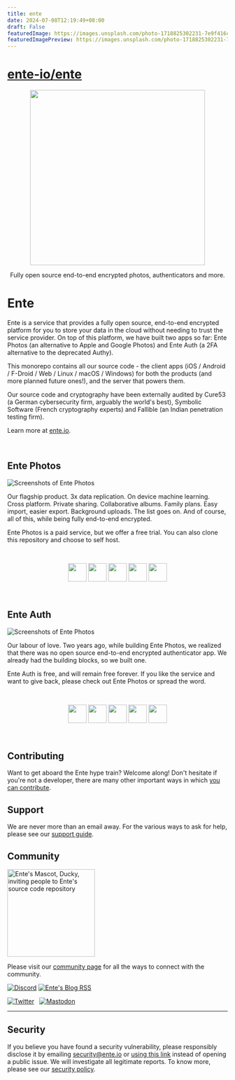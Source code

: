```yaml
---
title: ente
date: 2024-07-08T12:19:49+08:00
draft: False
featuredImage: https://images.unsplash.com/photo-1718825302231-7e9f416c312a?ixid=M3w0NjAwMjJ8MHwxfHJhbmRvbXx8fHx8fHx8fDE3MjA0MTIzMDJ8&ixlib=rb-4.0.3
featuredImagePreview: https://images.unsplash.com/photo-1718825302231-7e9f416c312a?ixid=M3w0NjAwMjJ8MHwxfHJhbmRvbXx8fHx8fHx8fDE3MjA0MTIzMDJ8&ixlib=rb-4.0.3
---
```


# [ente-io/ente](https://github.com/ente-io/ente)

<div align="center">

<img src=".github/assets/ente-rocketship.png" width="400"/>

Fully open source end-to-end encrypted photos, authenticators and more.

</div>

# Ente

Ente is a service that provides a fully open source, end-to-end encrypted
platform for you to store your data in the cloud without needing to trust the
service provider. On top of this platform, we have built two apps so far: Ente
Photos (an alternative to Apple and Google Photos) and Ente Auth (a 2FA
alternative to the deprecated Authy).

This monorepo contains all our source code - the client apps (iOS / Android /
F-Droid / Web / Linux / macOS / Windows) for both the products (and more planned
future ones!), and the server that powers them.

Our source code and cryptography have been externally audited by Cure53 (a
German cybersecurity firm, arguably the world's best), Symbolic Software (French
cryptography experts) and Fallible (an Indian penetration testing firm).

Learn more at [ente.io](https://ente.io).

<br />

## Ente Photos

![Screenshots of Ente Photos](.github/assets/photos.png)

Our flagship product. 3x data replication. On device machine learning. Cross
platform. Private sharing. Collaborative albums. Family plans. Easy import,
easier export. Background uploads. The list goes on. And of course, all of this,
while being fully end-to-end encrypted.

Ente Photos is a paid service, but we offer a free trial. You can also clone
this repository and choose to self host.

<br />

<div align="center">

[<img height="42" src=".github/assets/app-store-badge.svg">](https://apps.apple.com/app/id1542026904)
[<img height="42" src=".github/assets/play-store-badge.png">](https://play.google.com/store/apps/details?id=io.ente.photos)
[<img height="42" src=".github/assets/f-droid-badge.png">](https://f-droid.org/packages/io.ente.photos.fdroid/)
[<img height="42" src=".github/assets/desktop-badge.png">](https://ente.io/download/desktop)
[<img height="42" src=".github/assets/web-badge.svg">](https://web.ente.io)

</div>

<br />

## Ente Auth

![Screenshots of Ente Photos](.github/assets/auth.png)

Our labour of love. Two years ago, while building Ente Photos, we realized that
there was no open source end-to-end encrypted authenticator app. We already had
the building blocks, so we built one.

Ente Auth is free, and will remain free forever. If you like the service and
want to give back, please check out Ente Photos or spread the word.

<br />

<div align="center">

[<img height="42" src=".github/assets/app-store-badge.svg">](https://apps.apple.com/app/id6444121398)
[<img height="42" src=".github/assets/play-store-badge.png">](https://play.google.com/store/apps/details?id=io.ente.auth)
[<img height="42" src=".github/assets/f-droid-badge.png">](https://f-droid.org/packages/io.ente.auth/)
[<img height="42" src=".github/assets/desktop-badge.png">](https://github.com/ente-io/ente/releases?q=tag%3Aauth-v3)
[<img height="42" src=".github/assets/web-badge.svg">](https://auth.ente.io)

</div>

<br />

## Contributing

Want to get aboard the Ente hype train? Welcome along! Don't hesitate if you're
not a developer, there are many other important ways in which [you can
contribute](CONTRIBUTING.md).

## Support

We are never more than an email away. For the various ways to ask for help,
please see our [support guide](SUPPORT.md).

## Community

<img src=".github/assets/ente-ducky.png" width=200 alt="Ente's Mascot, Ducky,
    inviting people to Ente's source code repository" />

Please visit our [community page](https://ente.io/community) for all the ways to
connect with the community.

[![Discord](https://img.shields.io/discord/948937918347608085?style=for-the-badge&logo=Discord&logoColor=white&label=Discord)](https://discord.gg/z2YVKkycX3)
[![Ente's Blog RSS](https://img.shields.io/badge/blog-rss-F88900?style=for-the-badge&logo=rss&logoColor=white)](https://ente.io/blog/rss.xml)

[![Twitter](.github/assets/twitter.svg)](https://twitter.com/enteio) &nbsp; [![Mastodon](.github/assets/mastodon.svg)](https://mstdn.social/@ente)

---

## Security

If you believe you have found a security vulnerability, please responsibly
disclose it by emailing security@ente.io or [using this
link](https://github.com/ente-io/ente/security/advisories/new) instead of
opening a public issue. We will investigate all legitimate reports. To know
more, please see our [security policy](SECURITY.md).
